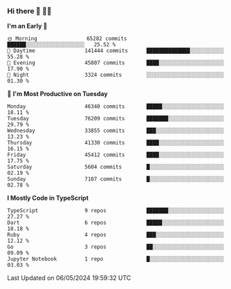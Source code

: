 ### Hi there 👋 🧑‍💻



<!--START_SECTION:waka-->
**I'm an Early 🐤** 

```text
🌞 Morning                65282 commits       ██████░░░░░░░░░░░░░░░░░░░   25.52 % 
🌆 Daytime                141444 commits      ██████████████░░░░░░░░░░░   55.28 % 
🌃 Evening                45807 commits       ████░░░░░░░░░░░░░░░░░░░░░   17.90 % 
🌙 Night                  3324 commits        ░░░░░░░░░░░░░░░░░░░░░░░░░   01.30 % 
```
📅 **I'm Most Productive on Tuesday** 

```text
Monday                   46340 commits       █████░░░░░░░░░░░░░░░░░░░░   18.11 % 
Tuesday                  76209 commits       ███████░░░░░░░░░░░░░░░░░░   29.79 % 
Wednesday                33855 commits       ███░░░░░░░░░░░░░░░░░░░░░░   13.23 % 
Thursday                 41330 commits       ████░░░░░░░░░░░░░░░░░░░░░   16.15 % 
Friday                   45412 commits       ████░░░░░░░░░░░░░░░░░░░░░   17.75 % 
Saturday                 5604 commits        █░░░░░░░░░░░░░░░░░░░░░░░░   02.19 % 
Sunday                   7107 commits        █░░░░░░░░░░░░░░░░░░░░░░░░   02.78 % 
```


**I Mostly Code in TypeScript** 

```text
TypeScript               9 repos             ███████░░░░░░░░░░░░░░░░░░   27.27 % 
Dart                     6 repos             █████░░░░░░░░░░░░░░░░░░░░   18.18 % 
Ruby                     4 repos             ███░░░░░░░░░░░░░░░░░░░░░░   12.12 % 
Go                       3 repos             ██░░░░░░░░░░░░░░░░░░░░░░░   09.09 % 
Jupyter Notebook         1 repo              █░░░░░░░░░░░░░░░░░░░░░░░░   03.03 % 
```




 Last Updated on 06/05/2024 19:59:32 UTC
<!--END_SECTION:waka-->


